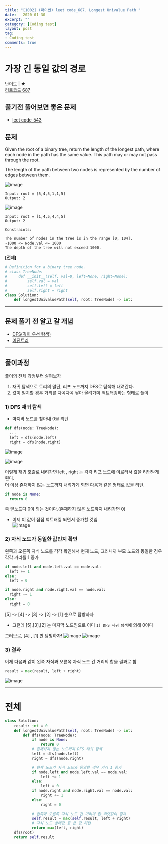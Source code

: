 ```yaml
---
title: "[1002] (파이썬) leet code_687. Longest Univalue Path "
date:   2020-01-30
excerpt: ""
category: [Coding test]
layout: post
tag:
- Coding test
comments: true
---
```


# 가장 긴 동일 값의 경로
난이도 | ★       
[리트코드 687](https://leetcode.com/problems/longest-univalue-path/)    


## 풀기전 풀어보면 좋은 문제
* [leet code_543](https://yerimoh.github.io/ALgo1001/)

## 문제
Given the root of a binary tree, return the length of the longest path, where each node in the path has the same value. This path may or may not pass through the root.

The length of the path between two nodes is represented by the number of edges between them.

![image](https://user-images.githubusercontent.com/76824611/123450023-35cab100-d617-11eb-8c2e-62376532679c.png)


```
Input: root = [5,4,5,1,1,5]
Output: 2
```

![image](https://user-images.githubusercontent.com/76824611/123450093-4c710800-d617-11eb-9cd4-3c62a8a5dff4.png)

```
Input: root = [1,4,5,4,4,5]
Output: 2
```

```
Constraints:

The number of nodes in the tree is in the range [0, 104].
-1000 <= Node.val <= 1000
The depth of the tree will not exceed 1000.
```


**[전제]**   
```python
# Definition for a binary tree node.
# class TreeNode:
#     def __init__(self, val=0, left=None, right=None):
#         self.val = val
#         self.left = left
#         self.right = right
class Solution:
    def longestUnivaluePath(self, root: TreeNode) -> int:
 ```       


----



## 문제 풀기 전 알고 갈 개념

* [DFS(깊이 우선 탐색)](https://yerimoh.github.io/Algo020/#%EA%B9%8A%EC%9D%B4-%EC%9A%B0%EC%84%A0-%ED%83%90%EC%83%89depth-first-search--dfs)     
* [이진트리](https://yerimoh.github.io/Algo023/)




----


## 풀이과정


풀이의 전체 과정부터 살펴보자    

1) 재귀 탐색으로 트리의 말단, 리프 노드까지 DFS로 탐색해 내려간다.   
2) 값이 일치할 경우 거리를 차곡차곡 쌓아 올려가며 백트래킹하는 형태로 풀이       


### 1) DFS 재귀 탐색
* 마지막 노드를 찾아내 0을 리턴

```python
def dfs(node: TreeNode):
  ...
  left = dfs(node.left) 
  right = dfs(node.right)
```
![image](https://user-images.githubusercontent.com/76824611/123469598-3753a380-d62e-11eb-83fc-9d11ac0acdc4.png)

![image](https://user-images.githubusercontent.com/76824611/123469588-33c01c80-d62e-11eb-97e1-c60347b0fabb.png)


이렇게 재귀 호출로 내려가면 left , right 는 각각 리프 노드에 이르러서 값을 리턴받게 된다.       
더 이상 존재하지 않는 노드까지 내려가게 되면 다음과 같은 형태로 값을 리턴.     
```python
if node is None:
  return 0
```
즉 잎노드다 0이 되는 것이다.(존재하지 않은 노드까지 내려가면 0)     
* 이제 이 값이 점점 백트래킹 되면서 증가할 것임   
![image](https://user-images.githubusercontent.com/76824611/123454512-9cea6480-d61b-11eb-87f5-23bd5511f016.png)


### 2) 자식 노드가 동일한 값인지 확인
왼쪽과 오른쪽 자식 노드를 각각 확인해서 현재 노드, 그러니까 부모 노드와 동일한 경우 각각 거리를 1 증가         
```python
if node.left and node.left.val == node.val:
  left += 1 
else:
  left = 0 

if node.right and node.right.val == node.val:
  right += 1 
else:
  right = 0
```

[5] -> [4] -> [3] -> [2] -> [1]  순으로 탐방하자   
* 그런데 [5],[3],[2] 는 마지막 노드임으로 이미 ```1) DFS 재귀 탐색```에 의해 0이다

그러므로, [4] , [1] 만 탐방하자!
![image](https://user-images.githubusercontent.com/76824611/123469630-3f134800-d62e-11eb-9649-d677cfd11e06.png)
![image](https://user-images.githubusercontent.com/76824611/123469633-40dd0b80-d62e-11eb-86d0-fd6e979b9154.png)


### 3) 결과
이제 다음과 같이 왼쪽 자식과 오른쪽 자식 노드 간 거리의 합을 결과로 함   
```python
result = max(result, left + right)
```
![image](https://user-images.githubusercontent.com/76824611/123469667-4e929100-d62e-11eb-95bf-53c2f682052b.png)




---

# 전체 

```python
class Solution:
    result: int = 0
    def longestUnivaluePath(self, root: TreeNode) -> int:
        def dfs(node: TreeNode):
            if node is None:
                return 0
            # 존재하지 않는 노드까지 DFS 재귀 탐색 
            left = dfs(node.left) 
            right = dfs(node.right)

            # 현재 노드가 자식 노드와 동일한 경우 거리 1 증가 
            if node.left and node.left.val == node.val:
                left += 1 
            else:
                left = 0 
            if node.right and node.right.val == node.val:
                right += 1 
            else:
                right = 0
                
            # 왼쪽과 오른쪽 자식 노드 간 거리의 합 최댓값이 결과 
            self.result = max(self.result, left + right) 
            # 자식 노드 상태값 중 큰 값 리턴 
            return max(left, right)
    dfs(root) 
    return self.result
```




















 


